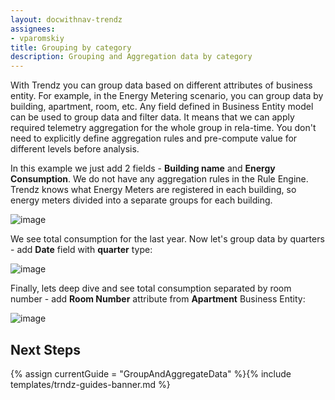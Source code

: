 ```yaml
---
layout: docwithnav-trendz
assignees:
- vparomskiy
title: Grouping by category
description: Grouping and Aggregation data by category 
---
```


With Trendz you can group data based on different attributes of business entity. For example, in the Energy Metering scenario, you can group data by building, apartment, room, etc.
Any field defined in Business Entity model can be used to group data and filter data. It means that we can apply required telemetry aggregation for the whole group in rela-time.
You don't need to explicitly define aggregation rules and pre-compute value for different levels before analysis.

In this example we just add 2 fields - **Building name** and **Energy Consumption**. We do not have any aggregation rules in the Rule Engine. 
Trendz knows what Energy Meters are registered in each building, so energy meters divided into a separate groups for each building.

![image](https://img.tbqa.cloud/trendz/data-grouping-simple.png)

We see total consumption for the last year. Now let's group data by quarters - add **Date** field with **quarter** type:

![image](https://img.tbqa.cloud/trendz/data-grouping-quarter.png)

Finally, lets deep dive and see total consumption separated by room number - add **Room Number** attribute from **Apartment** Business Entity:

![image](https://img.tbqa.cloud/trendz/data-grouping-room.png)


## Next Steps

{% assign currentGuide = "GroupAndAggregateData" %}{% include templates/trndz-guides-banner.md %}